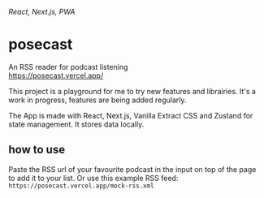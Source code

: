 _React, Next.js, PWA_

# posecast

An RSS reader for podcast listening  
https://posecast.vercel.app/

This project is a playground for me to try new features and librairies.
It's a work in progress, features are being added regularly.

The App is made with React, Next.js, Vanilla Extract CSS and Zustand for state management. It stores data locally.

## how to use

Paste the RSS url of your favourite podcast in the input on top of the page to add it to your list.
Or use this example RSS feed: `https://posecast.vercel.app/mock-rss.xml`

